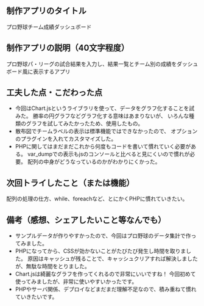 ## 制作アプリのタイトル
プロ野球チーム成績ダッシュボード

## 制作アプリの説明（40文字程度）
プロ野球パ・リーグの試合結果を入力し、結果一覧とチーム別の成績をダッシュボード風に表示するアプリ

## 工夫した点・こだわった点
- 今回はChart.jsというライブラリを使って、データをグラフ化することを試みた。
勝率の円グラフなどグラフ化する意味はあまりないが、
いろんな種類のグラフを試してみたかったため、使用したもの。
- 散布図でチームラベルの表示は標準機能ではできなかったので、
オプションのプラグインを入れてカスタマイズした。
- PHPに関してはまだまだこれから何度もコードを書いて慣れていく必要がある。
var_dumpでの表示もjsのコンソールと比べると見にくいので慣れが必要。
配列の中身がどうなっているのかがわかりにくかった。

## 次回トライしたこと（または機能）
配列の処理の仕方、while、foreachなど、とにかくPHPに慣れていきたい。

## 備考（感想、シェアしたいこと等なんでも）
- サンプルデータが作りやすかったので、今回はプロ野球のデータ集計で作ってみました。
- PHPになってから、CSSが効かないことがたびたび発生し時間を取りました。
原因はキャッシュが残ることで、キャッシュクリアすれば解決しましたが、無駄な時間をとりました。
- Chart.jsは綺麗なグラフを作ってくれるので非常にいいですね！
今回初めて使ってみましたが、非常に使いやすいかったです。
- PHPやサーバ関係、デプロイなどまだまだ理解不足なので、積み重ねて慣れていきたいです。